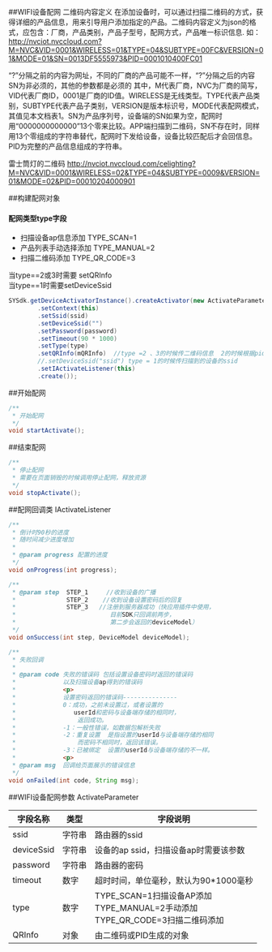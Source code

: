 ##WIFI设备配网
二维码内容定义
在添加设备时，可以通过扫描二维码的方式，获得详细的产品信息，用来引导用户添加指定的产品。二维码内容定义为json的格式，应包含：厂商，产品类别，产品子型号，配网方式，产品唯一标识信息.
如：http://nvciot.nvccloud.com?M=NVC&VID=0001&WIRELESS=01&TYPE=04&SUBTYPE=00FC&VERSION=01&MODE=01&SN=0013DF5555973&PID=0001010400FC01

“?”分隔之前的内容为网址，不同的厂商的产品可能不一样，“?”分隔之后的内容SN为非必须的，其他的参数都是必须的
其中，M代表厂商，NVC为厂商的简写，VID代表厂商ID，0001是厂商的ID值。WIRELESS是无线类型。TYPE代表产品类别，SUBTYPE代表产品子类别，VERSION是版本标识号，MODE代表配网模式，其值见本文档表1。SN为产品序列号，设备端的SN如果为空，配网时用“0000000000000”13个零来比较。APP端扫描到二维码，SN不存在时，同样用13个零组成的字符串替代，配网时下发给设备，设备比较匹配后才会回信息。PID为完整的产品信息组成的字符串。

雷士筒灯的二维码
http://nvciot.nvccloud.com/celighting?M=NVC&VID=0001&WIRELESS=02&TYPE=04&SUBTYPE=0009&VERSION=01&MODE=02&PID=00010204000901

##构建配网对象
 #### 配网类型type字段
 * 扫描设备ap信息添加  TYPE_SCAN=1
 * 产品列表手动选择添加 TYPE_MANUAL=2
 * 扫描二维码添加        TYPE_QR_CODE=3

当type==2或3时需要 setQRInfo<br>
当type==1时需要setDeviceSsid <br>

```java
SYSdk.getDeviceActivatorInstance().createActivator(new ActivateParameter.Builder()
        .setContext(this)
        .setSsid(ssid)
        .setDeviceSsid("")
        .setPassword(password)
        .setTimeout(90 * 1000)
        .setType(type)
        .setQRInfo(mQRInfo)  //type =2 、3的时候传二维码信息  2的时候根据pid构造qrinfo
        //.setDeviceSsid("ssid") type = 1的时候传扫描到的设备的ssid
        .setIActivateListener(this)
        .create());
```

##开始配网
```java
/**
 * 开始配网
 */
void startActivate();
```

##结束配网
```java
/**
 * 停止配网
 * 需要在页面销毁的时候调用停止配网，释放资源
 */
void stopActivate();
```

##配网回调类 IActivateListener

```java
/**
 * 倒计时90秒的进度
 * 随时间减少进度增加
 *
 * @param progress 配置的进度
 */
void onProgress(int progress);

/**
 * @param step  STEP_1     //收到设备的广播
 *              STEP_2    //收到设备设置密码后的回复
 *              STEP_3   //注册到服务器成功（快应用插件中使用，
 *                          目前SDK只回调前两步，
 *                          第二步会返回的deviceModel）
 */
void onSuccess(int step, DeviceModel deviceModel);

/**
 * 失败回调
 *
 * @param code 失败的错误码 包括设置设备密码时返回的错误码
 *             以及扫描设备ap得到的错误码
 *             <p>
 *             设置密码返回的错误码---------------
 *             0：成功，之前未设置过，或者设置的
 *                userId和密码与设备端存储的相同时，
 *                 返回成功。
 *             -1：一般性错误，如数据包解析失败
 *             -2：重复设置  是指设置的userId与设备端存储的相同
 *                 而密码不相同时，返回该错误。
 *             -3：已被绑定  设置的userId与设备端存储的不一样。
 *             <p>
 * @param msg  回调给页面展示的错误信息
 */
void onFailed(int code, String msg);
```


##WIFI设备配网参数 ActivateParameter

| 字段名称       | 类型  | 字段说明                                                              |
|------------|-----|-------------------------------------------------------------------|
| ssid       | 字符串 | 路由器的ssid                                                          |
| deviceSsid | 字符串 | 设备的ap ssid，扫描设备ap时需要该参数                                           |
| password   | 字符串 | 路由器的密码                                                            |
| timeout    | 数字  | 超时时间，单位毫秒，默认为90\*1000毫秒                                           |
| type       | 数字  | TYPE\_SCAN=1扫描设备AP添加<br>TYPE\_MANUAL=2手动添加<br>TYPE\_QR\_CODE=3扫描二维码添加   |
| QRInfo     | 对象  | 由二维码或PID生成的对象                                                     |